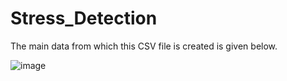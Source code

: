 # Stress_Detection
The main data from which this CSV file is created is given below.

![image](https://github.com/TusharJoon1/Stress_Detection/assets/131438804/c68d6f47-62d1-40bd-aa2b-798355754547)
